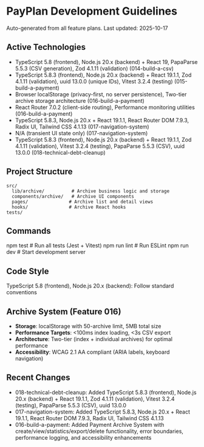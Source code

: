 # PayPlan Development Guidelines

Auto-generated from all feature plans. Last updated: 2025-10-17

## Active Technologies
- TypeScript 5.8 (frontend), Node.js 20.x (backend) + React 19, PapaParse 5.5.3 (CSV generation), Zod 4.1.11 (validation) (014-build-a-csv)
- TypeScript 5.8.3 (frontend), Node.js 20.x (backend) + React 19.1.1, Zod 4.1.11 (validation), uuid 13.0.0 (unique IDs), Vitest 3.2.4 (testing) (015-build-a-payment)
- Browser localStorage (privacy-first, no server persistence), Two-tier archive storage architecture (016-build-a-payment)
- React Router 7.0.2 (client-side routing), Performance monitoring utilities (016-build-a-payment)
- TypeScript 5.8.3, Node.js 20.x + React 19.1.1, React Router DOM 7.9.3, Radix UI, Tailwind CSS 4.1.13 (017-navigation-system)
- N/A (transient UI state only) (017-navigation-system)
- TypeScript 5.8.3 (frontend), Node.js 20.x (backend) + React 19.1.1, Zod 4.1.11 (validation), Vitest 3.2.4 (testing), PapaParse 5.5.3 (CSV), uuid 13.0.0 (018-technical-debt-cleanup)

## Project Structure
```
src/
  lib/archive/          # Archive business logic and storage
  components/archive/   # Archive UI components
  pages/               # Archive list and detail views
  hooks/               # Archive React hooks
tests/
```

## Commands
npm test               # Run all tests (Jest + Vitest)
npm run lint           # Run ESLint
npm run dev            # Start development server

## Code Style
TypeScript 5.8 (frontend), Node.js 20.x (backend): Follow standard conventions

## Archive System (Feature 016)
- **Storage**: localStorage with 50-archive limit, 5MB total size
- **Performance Targets**: <100ms index loading, <3s CSV export
- **Architecture**: Two-tier (index + individual archives) for optimal performance
- **Accessibility**: WCAG 2.1 AA compliant (ARIA labels, keyboard navigation)

## Recent Changes
- 018-technical-debt-cleanup: Added TypeScript 5.8.3 (frontend), Node.js 20.x (backend) + React 19.1.1, Zod 4.1.11 (validation), Vitest 3.2.4 (testing), PapaParse 5.5.3 (CSV), uuid 13.0.0
- 017-navigation-system: Added TypeScript 5.8.3, Node.js 20.x + React 19.1.1, React Router DOM 7.9.3, Radix UI, Tailwind CSS 4.1.13
- 016-build-a-payment: Added Payment Archive System with create/view/statistics/export/delete functionality, error boundaries, performance logging, and accessibility enhancements

<!-- MANUAL ADDITIONS START -->
<!-- MANUAL ADDITIONS END -->
